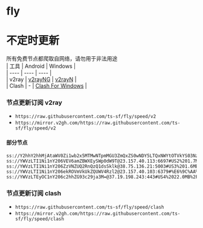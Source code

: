 # fly
# 不定时更新
所有免费节点都爬取自网络，请勿用于非法用途  
|  工具  | Android  | Windows  |  
|  ----  | ----   | ----  |  
| v2ray  | [v2rayNG](https://github.com/2dust/v2rayNG/releases) | [v2rayN](https://github.com/2dust/v2rayN/releases) |  
| Clash  | - | [Clash For Windows](https://github.com/2dust/clashN/releases) | 
  
### 节点更新订阅  v2ray
- `https://raw.githubusercontent.com/ts-sf/fly/speed/v2`  
- `https://mirror.v2gh.com/https://raw.githubusercontent.com/ts-sf/fly/speed/v2`  

#### 部分节点  
``` 
ss://Y2hhY2hhMjAtaWV0Zi1wb2x5MTMwNTpmMGU3ZmQxZS0wNDY5LTQxNWYtOTVkYS03NzQwMjFmMTZmMzY=@103.115.108.83:40020#TW%2087.9KB%2Fs
ss://YWVzLTI1Ni1nY206VEV6amZBWXEySWp0dW9T@23.157.40.113:6697#US2%201.7MB%2Fs
ss://YWVzLTI1Ni1nY206ZzVNZUQ2RnQzQ1dsSklk@38.75.136.21:5003#US3%201.6MB%2Fs
ss://YWVzLTI1Ni1nY206ekROVmVkUkZQUWV4Rzl2@23.157.40.103:6379#%E6%9C%AA%E7%9F%A58%201.7MB%2Fs
ss://YWVzLTEyOC1nY206c2hhZG93c29ja3M=@37.19.198.243:443#US4%2022.0MB%2Fs
```
### 节点更新订阅  clash
- `https://raw.githubusercontent.com/ts-sf/fly/speed/clash`  
- `https://mirror.v2gh.com/https://raw.githubusercontent.com/ts-sf/fly/speed/clash`  


